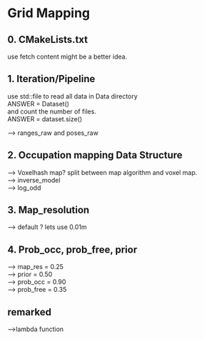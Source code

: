 # Grid Mapping

## 0. CMakeLists.txt

use fetch content might be a better idea.

## 1. Iteration/Pipeline

use std::file to read all data in Data directory  
ANSWER = Dataset()  
and count the number of files.  
ANSWER = dataset.size()  

--> ranges_raw and poses_raw

## 2. Occupation mapping Data Structure

--> Voxelhash map? split between map algorithm and voxel map.  
--> inverse_model  
--> log_odd  

## 3. Map_resolution

--> default ? lets use 0.01m

## 4. Prob_occ, prob_free, prior

--> map_res = 0.25  
--> prior = 0.50  
--> prob_occ = 0.90  
--> prob_free = 0.35  

## remarked

-->lambda function
